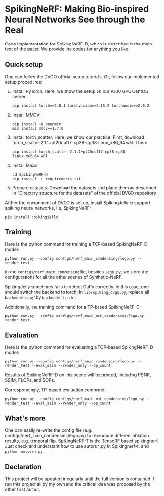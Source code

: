 # SpikingNeRF: Making Bio-inspired Neural Networks See through the Real

Code implementation for SpikingNeRF-D, which is described in the main text of the paper.  We provide the codes for anything you like. 

## Quick setup

One can follow the DVGO official setup tutorials.  Or, follow our implemented setup procedures:

1. Install PyTorch.  Here, we show the setup on our A100 GPU CentOS server.
   ```
   pip install torch==2.0.1 torchvision==0.15.2 torchaudio==2.0.2
   ```

2. Install MMCV:
   ```
   pip install -U openmim
   mim install mmcv==1.7.0
   ```

3. Install torch_scatter.  Here, we show our practice.  First, download torch_scatter-2.1.1+pt20cu117-cp38-cp38-linux_x86_64.whl.  Then:
   ```
   pip install torch_scatter-2.1.1+pt20cu117-cp38-cp38-linux_x86_64.whl
   ```

4. Install Miscs: 

   ```
   cd SpikingNeRF-D
   pip install -r requirements.txt
   ```

5. Prepare datasets.  Download the datasets and place them as described in "Directory structure for the datasets" of the official DVGO repository .

Afther the envronment of DVGO is set up, install SpikingJelly to support spiking neural networks, i.e, SpikingNeRF:

```
pip install spikingjelly
```

## Training

Here is the python command for training a TCP-based SpikingNeRF-D model:

```
python run.py --config configs/nerf_main_condensing/lego.py --render_test
```

In the `configs/nerf_main_condensing`file, besides `lego.py`, we store the configurations for all the other scenes of Synthetic-NeRF.

SpikingJelly sometimes fails to detect CuPy correctly.  In this case, one should switch the backend to torch: In `lib/spiking_dvgo.py`, replace all `backend='cupy'`by `backend='torch'`.

Additionally, the training command for a TP-based SpikingNeRF-D:

```
python run.py --config configs/nerf_main_not_condensing/lego.py --render_test
```

## Evaluation

Here is the python command for evaluating a TCP-based SpikingNeRF-D model:

```
python run.py --config configs/nerf_main_condensing/lego.py --render_test --eval_ssim --render_only --op_count
```

Results of SpikingNeRF-D on this scene will be printed, including PSNR, SSIM, FLOPs, and SOPs.

Correspondingly, TP-based evaluation command:

```
python run.py --config configs/nerf_main_not_condensing/lego.py --render_test --eval_ssim --render_only --op_count
```

## What's more

One can easily re-write the config file (e.g. configs/nerf_main_condensing/lego.py) to reproduce different ablation results, e.g. temporal flip. 
SpikingNeRF-T is the TensoRF based spikingnerf. Just check and understant how to use autorun.py in Spikingnerf-t.
and `python autorun.py`.

## Declaration 

This project will be updated irregularly until the full version is contained. I run this project all by my own and the critical idea was proposed by the other first author. 

